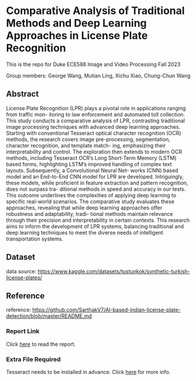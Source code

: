 # Comparative Analysis of Traditional Methods and Deep Learning Approaches in License Plate Recognition

This is the repo for Duke ECE588 Image and Video Processing Fall 2023

Group members: George Wang, Mutian Ling, Xichu Xiao, Chung-Chun Wang

## Abstract

License Plate Recognition (LPR) plays a pivotal role in applications ranging from traffic mon-
itoring to law enforcement and automated toll collection. This study conducts a comparative
analysis of LPR, contrasting traditional image processing techniques with advanced deep learning
approaches. Starting with conventional Tesseract optical character recognition (OCR) methods,
the research covers image pre-processing, segmentation, character recognition, and template match-
ing, emphasizing their interpretability and control. The exploration then extends to modern OCR
methods, including Tesseract OCR’s Long Short-Term Memory (LSTM) based forms, highlighting
LSTM’s improved handling of complex text layouts. Subsequently, a Convolutional Neural Net-
works (CNN) based model and an End-to-End CNN model for LPR are developed. Intriguingly,
these models, while proficient in feature extraction and pattern recognition, does not surpass tra-
ditional methods in speed and accuracy in our tests. This outcome underlines the complexities
of applying deep learning to specific real-world scenarios. The comparative study evaluates these
approaches, revealing that while deep learning approaches offer robustness and adaptability, tradi-
tional methods maintain relevance through their precision and interpretability in certain contexts.
This research aims to inform the development of LPR systems, balancing traditional and deep
learning techniques to meet the diverse needs of intelligent transportation systems.

## Dataset

data source: https://www.kaggle.com/datasets/tustunkok/synthetic-turkish-license-plates/

## Reference

reference: https://github.com/SarthakV7/AI-based-indian-license-plate-detection/blob/master/README.md

### Report Link
Click [here](https://github.com/Estrellas-857/Duke_ECE588_Fianl_Project/blob/main/ECE588___Project_Report.pdf) to read the report.

### Extra File Required
Tesseract needs to be installed in advance. Click [here](https://github.com/tesseract-ocr/tesseract) for more info.
 
